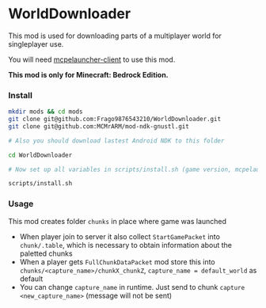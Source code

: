 # WorldDownloader
This mod is used for downloading parts of a multiplayer world for singleplayer use.

You will need [mcpelauncher-client](https://github.com/minecraft-linux/mcpelauncher-client) to use this mod.

**This mod is only for Minecraft: Bedrock Edition.**

### Install
```bash
mkdir mods && cd mods
git clone git@github.com:Frago9876543210/WorldDownloader.git
git clone git@github.com:MCMrARM/mod-ndk-gnustl.git

# Also you should download lastest Android NDK to this folder

cd WorldDownloader

# Now set up all variables in scripts/install.sh (game version, mcpelauncher folder, NDK folder)

scripts/install.sh
```

### Usage
This mod creates folder `chunks` in place where game was launched
- When player join to server it also collect `StartGamePacket` into `chunk/.table`, which is necessary to obtain information about the paletted chunks
- When a player gets `FullChunkDataPacket` mod store this into `chunks/<capture_name>/chunkX_chunkZ`, `capture_name = default_world` as default
- You can change `capture_name` in runtime. Just send to chunk `capture <new_capture_name>` (message will not be sent)
